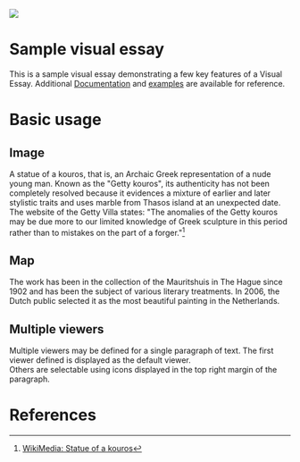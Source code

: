 <a href="https://juncture-digital.org"><img src="https://juncture-digital.org/images/ve-button.png"></a>

<param ve-config 
       title="Getty Confindential"
       author="Isabelle Woodward and Jacquelyn Fielding"
       banner="https://pbs.twimg.com/media/FkgFXTBUcAAmz8M?format=png&name=large" 
       layout="vertical">

<!-- Entities discussed throughout the essay are typically defined before the essay text and
     are thus available in all text.  Entity identifiers (QIDs) can be found in either
     Wikipedia or Wikidata (https://www.wikidata.org)> -->
<param ve-entity eid="Q185372"> <!-- Girl with a Pearl Earring painting -->
<param ve-entity eid="Q41264"> <!-- Johannes Vermeer -->
<param ve-entity eid="Q221092"> <!-- Mauritshuis -->
<param ve-entity eid="Q36600"> <!-- The Hague -->

# Sample visual essay

This is a sample visual essay demonstrating a few key features of a Visual Essay. Additional [Documentation](https://github.com/JSTOR-Labs/juncture/wiki) and [examples](https://jstor-labs.github.io/juncture-examples) are available for reference.
<param ve-image 
       manifest="https://upload.wikimedia.org/wikipedia/commons/thumb/a/a5/Statue_of_a_kouros_%28c._530_BCE_or_modern%2C_Getty_Villa_Collection%29.jpg/640px-Statue_of_a_kouros_%28c._530_BCE_or_modern%2C_Getty_Villa_Collection%29.jpg">

# Basic usage

## Image

 A statue of a kouros, that is, an Archaic Greek representation of a nude young man. Known as the "Getty kouros", its authenticity has not been completely resolved because it evidences a mixture of earlier and later stylistic traits and uses marble from Thasos island at an unexpected date. The website of the Getty Villa states: "The anomalies of the Getty kouros may be due more to our limited knowledge of Greek sculpture in this period rather than to mistakes on the part of a forger."[^1]
<param ve-image 
       label="Statue of Kouros " 
       description="Photo of Getty Museum's Statue of Kouros" 
       license="public domain" 
       url="https://upload.wikimedia.org/wikipedia/commons/thumb/a/a5/Statue_of_a_kouros_%28c._530_BCE_or_modern%2C_Getty_Villa_Collection%29.jpg/640px-Statue_of_a_kouros_%28c._530_BCE_or_modern%2C_Getty_Villa_Collection%29.jpg">

## Map

The work has been in the collection of the Mauritshuis in The Hague since 1902 and has been the subject of various 
literary treatments. In 2006, the Dutch public selected it as the most beautiful painting in the Netherlands.
<param ve-map center="Q36600" zoom="11" prefer-geojson>

## Multiple viewers

Multiple viewers may be defined for a single paragraph of text.  The first viewer defined is displayed as the default viewer.  
Others are selectable using icons displayed in the top right margin of the paragraph.
<param ve-image 
       manifest="https://iiif.juncture-digital.org/manifest/6dd738aed85597cac540ad31dd5818e86ef7f2918c7b43a9eb3123d5538e6e4c">
<param ve-map center="Q36600" zoom="11">

# References

[^1]: [WikiMedia: Statue of a kouros](https://commons.wikimedia.org/wiki/File:Statue_of_a_kouros_(c._530_BCE_or_modern,_Getty_Villa_Collection).jpg#metadata)
